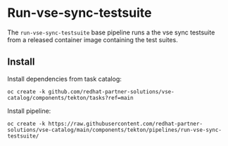 # Run-vse-sync-testsuite

The `run-vse-sync-testsuite` base pipeline runs a the vse sync testsuite from
a released container image containing the test suites.

## Install 

Install dependencies from task catalog:

```console
oc create -k github.com/redhat-partner-solutions/vse-catalog/components/tekton/tasks?ref=main
```

Install pipeline:

```console
oc create -k https://raw.githubusercontent.com/redhat-partner-solutions/vse-catalog/main/components/tekton/pipelines/run-vse-sync-testsuite/
```
